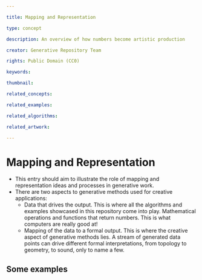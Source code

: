 ```yaml
---

title: Mapping and Representation

type: concept

description: An overview of how numbers become artistic production

creator: Generative Repository Team

rights: Public Domain (CC0)

keywords: 

thumbnail: 

related_concepts: 

related_examples:

related_algorithms:

related_artwork:

---
```


# Mapping and Representation

- This entry should aim to illustrate the role of mapping and representation ideas and processes in generative work.
- There are two aspects to generative methods used for creative applications:
  - Data that drives the output. This is where all the algorithms and examples showcased in this repository come into play. Mathematical operations and functions that return numbers. This is what computers are really good at!
  - Mapping of the data to a formal output. This is where the creative aspect of generative methods lies. A stream of generated data points can drive different formal interpretations, from topology to geometry, to sound, only to name a few.

## Some examples